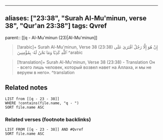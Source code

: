
---
aliases: ["23:38", "Surah Al-Mu'minun, verse 38", "Qur'an 23:38"]
tags: Qvref
---

parent:: [[q - Al-Mu'minun (23)|Al-Mu'minun]]

> [!arabic]+ Surah Al-Mu'minun, Verse 38 (23:38)
> <span class="quran-arabic">إِنْ هُوَ إِلَّا رَجُلٌ ٱفْتَرَىٰ عَلَى ٱللَّهِ كَذِبًا وَمَا نَحْنُ لَهُۥ بِمُؤْمِنِينَ</span>
^arabic

> [!translation]+ Surah Al-Mu'minun, Verse 38 (23:38) - Translation
> Он - всего лишь человек, который возвел навет на Аллаха, и мы не веруем в него».
^translation



## Related notes
```dataview
LIST from [[q - 23 - 38]]
WHERE !contains(file.name, "q - ")
SORT file.name ASC
```

### Related verses (footnote backlinks)
```dataview
LIST FROM [[q - 23 - 38]] AND #Qvref
SORT file.name ASC
```

